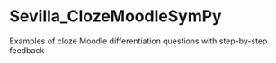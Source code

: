 # Sevilla_ClozeMoodleSymPy
Examples of cloze Moodle differentiation questions with step-by-step feedback
